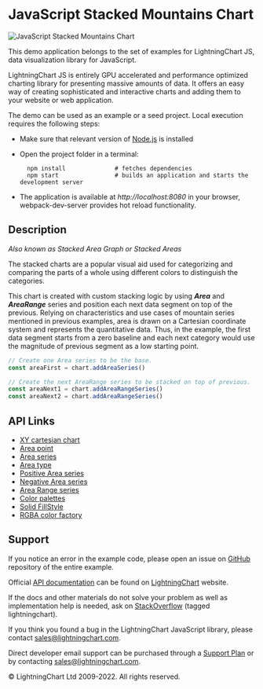 # JavaScript Stacked Mountains Chart

![JavaScript Stacked Mountains Chart](stackedMountains-darkGold.png)

This demo application belongs to the set of examples for LightningChart JS, data visualization library for JavaScript.

LightningChart JS is entirely GPU accelerated and performance optimized charting library for presenting massive amounts of data. It offers an easy way of creating sophisticated and interactive charts and adding them to your website or web application.

The demo can be used as an example or a seed project. Local execution requires the following steps:

-   Make sure that relevant version of [Node.js](https://nodejs.org/en/download/) is installed
-   Open the project folder in a terminal:

          npm install              # fetches dependencies
          npm start                # builds an application and starts the development server

-   The application is available at _http://localhost:8080_ in your browser, webpack-dev-server provides hot reload functionality.


## Description

_Also known as Stacked Area Graph or Stacked Areas_

The stacked charts are a popular visual aid used for categorizing and comparing the parts of a whole using different colors to distinguish the categories.

This chart is created with custom stacking logic by using **_Area_** and **_AreaRange_** series and position each next data segment on top of the previous. Relying on characteristics and use cases of mountain series mentioned in previous examples, area is drawn on a Cartesian coordinate system and represents the quantitative data. Thus, in the example, the first data segment starts from a zero baseline and each next category would use the magnitude of previous segment as a low starting point.

```javascript
// Create one Area series to be the base.
const areaFirst = chart.addAreaSeries()

// Create the next AreaRange series to be stacked on top of previous.
const areaNext1 = chart.addAreaRangeSeries()
const areaNext2 = chart.addAreaRangeSeries()
```


## API Links

* [XY cartesian chart]
* [Area point]
* [Area series]
* [Area type]
* [Positive Area series]
* [Negative Area series]
* [Area Range series]
* [Color palettes]
* [Solid FillStyle]
* [RGBA color factory]


## Support

If you notice an error in the example code, please open an issue on [GitHub][0] repository of the entire example.

Official [API documentation][1] can be found on [LightningChart][2] website.

If the docs and other materials do not solve your problem as well as implementation help is needed, ask on [StackOverflow][3] (tagged lightningchart).

If you think you found a bug in the LightningChart JavaScript library, please contact sales@lightningchart.com.

Direct developer email support can be purchased through a [Support Plan][4] or by contacting sales@lightningchart.com.

[0]: https://github.com/Arction/
[1]: https://lightningchart.com/lightningchart-js-api-documentation/
[2]: https://lightningchart.com
[3]: https://stackoverflow.com/questions/tagged/lightningchart
[4]: https://lightningchart.com/support-services/

© LightningChart Ltd 2009-2022. All rights reserved.


[XY cartesian chart]: https://lightningchart.com/js-charts/api-documentation/v8.0.0/classes/ChartXY.html
[Area point]: https://lightningchart.com/js-charts/api-documentation/v8.0.0/interfaces/AreaPoint.html
[Area series]: https://lightningchart.com/js-charts/api-documentation/v8.0.0/classes/ChartXY.html#addAreaSeries
[Area type]: https://lightningchart.com/js-charts/api-documentation/v8.0.0/AreaSeriesTypes.html
[Positive Area series]: https://lightningchart.com/js-charts/api-documentation/v8.0.0/classes/AreaSeriesPositive.html
[Negative Area series]: https://lightningchart.com/js-charts/api-documentation/v8.0.0/classes/AreaSeriesNegative.html
[Area Range series]: https://lightningchart.com/js-charts/api-documentation/v8.0.0/classes/AreaRangeSeries.html
[Color palettes]: https://lightningchart.com/js-charts/api-documentation/v8.0.0/variables/ColorPalettes.html
[Solid FillStyle]: https://lightningchart.com/js-charts/api-documentation/v8.0.0/classes/SolidFill.html
[RGBA color factory]: https://lightningchart.com/js-charts/api-documentation/v8.0.0/functions/ColorRGBA.html

